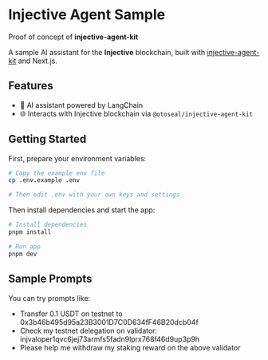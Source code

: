 # Injective Agent Sample

Proof of concept of **injective-agent-kit**

A sample AI assistant for the **Injective** blockchain, built with [injective-agent-kit](https://www.npmjs.com/package/@otoseal/injective-agent-kit) and Next.js.

## Features

- 🤖 AI assistant powered by LangChain
- 🌐 Interacts with Injective blockchain via `@otoseal/injective-agent-kit`

## Getting Started

First, prepare your environment variables:

```bash
# Copy the example env file
cp .env.example .env

# Then edit .env with your own keys and settings
```

Then install dependencies and start the app:

```bash
# Install dependencies
pnpm install

# Run app
pnpm dev
```

## Sample Prompts

You can try prompts like:

- Transfer 0.1 USDT on testnet to 0x3b46b495d95a23B3001D7C0D634fF46B20dcb04f
- Check my testnet delegation on validator: injvaloper1qvc6jej73armfs5fadn9lprx768f46d9up3p9h
- Please help me withdraw my staking reward on the above validator
